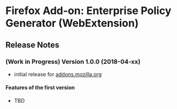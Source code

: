 # Firefox Add-on: Enterprise Policy Generator (WebExtension)

## Release Notes

### (Work in Progress) Version 1.0.0 (2018-04-xx)

- initial release for [addons.mozilla.org](https://addons.mozilla.org/en-US/firefox/addon/enterprise-policy-generator/)

#### Features of the first version

- TBD
